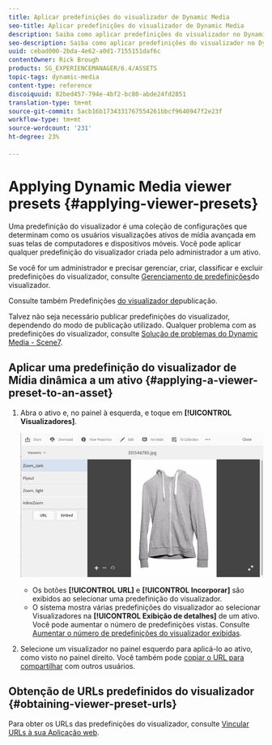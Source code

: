 ```yaml
---
title: Aplicar predefinições do visualizador de Dynamic Media
seo-title: Aplicar predefinições do visualizador de Dynamic Media
description: Saiba como aplicar predefinições do visualizador no Dynamic Media
seo-description: Saiba como aplicar predefinições do visualizador no Dynamic Media
uuid: cebad000-2bda-4e62-a0d1-7155151daf6c
contentOwner: Rick Brough
products: SG_EXPERIENCEMANAGER/6.4/ASSETS
topic-tags: dynamic-media
content-type: reference
discoiquuid: 82bed457-794e-4bf2-bc80-abde24fd2851
translation-type: tm+mt
source-git-commit: 5acb16b1734331767554261bbcf9640947f2e23f
workflow-type: tm+mt
source-wordcount: '231'
ht-degree: 23%

---
```



# Applying Dynamic Media viewer presets {#applying-viewer-presets}

Uma predefinição do visualizador é uma coleção de configurações que determinam como os usuários visualizações ativos de mídia avançada em suas telas de computadores e dispositivos móveis. Você pode aplicar qualquer predefinição do visualizador criada pelo administrador a um ativo.

Se você for um administrador e precisar gerenciar, criar, classificar e excluir predefinições do visualizador, consulte [Gerenciamento de predefinições](managing-viewer-presets.md)do visualizador.

Consulte também Predefinições [do visualizador de](managing-viewer-presets.md#publishing-viewer-presets)publicação.

Talvez não seja necessário publicar predefinições do visualizador, dependendo do modo de publicação utilizado.
Qualquer problema com as predefinições do visualizador, consulte [Solução de problemas do Dynamic Media - Scene7](troubleshoot-dms7.md#viewers).

## Aplicar uma predefinição do visualizador de Mídia dinâmica a um ativo {#applying-a-viewer-preset-to-an-asset}

1. Abra o ativo e, no painel à esquerda, e toque em **[!UICONTROL Visualizadores]**.

   ![chlimage_1-104](assets/chlimage_1-104.png)

   * Os botões **[!UICONTROL URL]** e **[!UICONTROL Incorporar]** são exibidos ao selecionar uma predefinição do visualizador.
   * O sistema mostra várias predefinições do visualizador ao selecionar Visualizadores na **[!UICONTROL Exibição de detalhes]** de um ativo. Você pode aumentar o número de predefinições vistas. Consulte [Aumentar o número de predefinições do visualizador exibidas](managing-viewer-presets.md).

1. Selecione um visualizador no painel esquerdo para aplicá-lo ao ativo, como visto no painel direito. Você também pode [copiar o URL para compartilhar](linking-urls-to-yourwebapplication.md) com outros usuários.

## Obtenção de URLs predefinidos do visualizador {#obtaining-viewer-preset-urls}

Para obter os URLs das predefinições do visualizador, consulte [Vincular URLs à sua Aplicação web](linking-urls-to-yourwebapplication.md).
